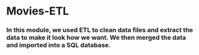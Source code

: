 # Movies-ETL

### In this module, we used ETL to clean data files and extract the data to make it look how we want. We then merged the data and imported into a SQL database. 